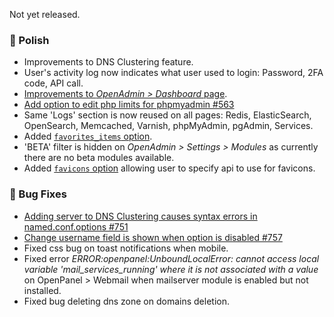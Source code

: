 Not yet released.

### 💅 Polish
- Improvements to DNS Clustering feature.
- User's activity log now indicates what user used to login: Password, 2FA code, API call.
- [Improvements to *OpenAdmin > Dashboard* page](https://i.postimg.cc/R4Yd6DTg/2025-10-30-18-13.png).
- [Add option to edit php limits for phpmyadmin #563](https://github.com/stefanpejcic/OpenPanel/discussions/563)
- Same 'Logs' section is now reused on all pages: Redis, ElasticSearch, OpenSearch, Memcached, Varnish, phpMyAdmin, pgAdmin, Services.
- Added [`favorites_items` option](https://dev.openpanel.com/cli/config.html#favorites-items).
- 'BETA' filter is hidden on *OpenAdmin > Settings > Modules* as currently there are no beta modules available.
- Added [`favicons` option](#) allowing user to specify api to use for favicons.

### 🐛 Bug Fixes
- [Adding server to DNS Clustering causes syntax errors in named.conf.options #751](https://github.com/stefanpejcic/OpenPanel/issues/751)
- [Change username field is shown when option is disabled #757](https://github.com/stefanpejcic/OpenPanel/issues/757)
- Fixed css bug on toast notifications when mobile.
- Fixed error *ERROR:openpanel:UnboundLocalError: cannot access local variable 'mail_services_running' where it is not associated with a value* on OpenPanel > Webmail when mailserver module is enabled but not installed.
- Fixed bug deleting dns zone on domains deletion.
